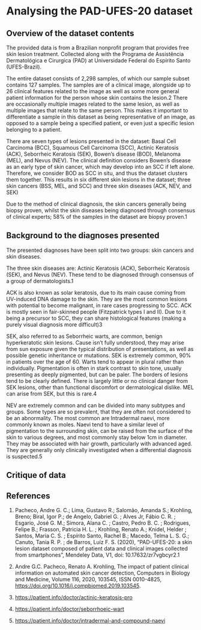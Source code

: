 # Analysing the PAD-UFES-20 dataset 

## Overview of the dataset contents 

The provided data is from a Brazilian nonprofit program that provides free skin lesion treatment. Collected along with the Programa de Assistência Dermatológica e Cirurgica (PAD) at Universidade Federal do Espírito Santo (UFES-Brazil). 

The entire dataset consists of 2,298 samples, of which our sample subset contains 127 samples. The samples are of a clinical image, alongside up to 26 clinical features related to the image as well as some more general patient information for the person whose skin contains the lesion.2 There are occasionally multiple images related to the same lesion, as well as multiple images that relate to the same person. This makes it important to differentiate a sample in this dataset as being representative of an image, as opposed to a sample being a specified patient, or even just a specific lesion belonging to a patient. 

There are seven types of lesions presented in the dataset: Basal Cell Carcinoma (BCC), Squamous Cell Carcinoma (SCC), Actinic Keratosis (ACK), Seborrheic Keratosis (SEK), Bowen’s disease (BOD), Melanoma (MEL), and Nevus (NEV). The clinical definition considers Bowen’s disease as an early type of skin cancer, which may develop into an SCC if left alone. Therefore, we consider BOD as SCC in situ, and thus the dataset clusters them together. This results in six different skin lesions in the dataset; three skin cancers (BSS, MEL, and SCC) and three skin diseases (ACK, NEV, and SEK) 

Due to the method of clinical diagnosis, the skin cancers generally being biopsy proven, whilst the skin diseases being diagnosed through consensus of clinical experts; 58% of the samples in the dataset are biopsy proven.1 

## Background to the diagnoses presented

The presented diagnoses have been split into two groups: skin cancers and skin diseases.

The three skin diseases are: Actinic Keratosis (ACK), Seborrheic Keratosis (SEK), and Nevus (NEV). These tend to be diagnosed through consensus of a group of dermatologists.1

ACK is also known as solar keratosis, due to its main cause coming from UV-induced DNA damage to the skin. They are the most common lesions with potential to become malignant, in rare cases progressing to SCC. ACK is mostly seen in fair-skinned people (Fitzpatrick types I and II). Due to it being a precursor to SCC, they can share histological features (making a purely visual diagnosis more difficult)3

SEK, also referred to as Seborrheic warts, are common, benign hyperkeratotic skin lesions. Cause isn’t fully understood, they may arise from sun exposure given the typical distribution of presentations, as well as possible genetic inheritance or mutations. SEK is extremely common, 90% in patients over the age of 60. Warts tend to appear in plural rather than individually. Pigmentation is often in stark contrast to skin tone, usually presenting as deeply pigmented, but can be paler. The borders of lesions tend to be clearly defined. There is largely little or no clinical danger from SEK lesions, other than functional discomfort or dermatological dislike. MEL can arise from SEK, but this is rare.4

NEV are extremely common and can be divided into many subtypes and groups. Some types are so prevalent, that they are often not considered to be an abnormality. The most common are Intradermal naevi, more commonly known as moles. Naevi tend to have a similar level of pigmentation to the surrounding skin, can be raised from the surface of the skin to various degrees, and most commonly stay below 1cm in diameter. They may be associated with hair growth, particularly with advanced aged. They are generally only clinically investigated when a differential diagnosis is suspected.5

## Critique of data

## References

1. Pacheco, Andre G. C.; Lima, Gustavo R.; Salomão, Amanda S.; Krohling, Breno; Biral, Igor P.; de Angelo, Gabriel G. ; Alves Jr, Fábio  C. R. ; Esgario, José G. M.; Simora, Alana C. ; Castro, Pedro B. C. ; Rodrigues, Felipe B.; Frasson, Patricia H. L. ; Krohling, Renato A.; Knidel, Helder ; Santos, Maria C. S. ; Espírito Santo, Rachel B.; Macedo, Telma L. S. G.; Canuto, Tania R. P. ; de Barros, Luíz F. S. (2020), “PAD-UFES-20: a skin lesion dataset composed of patient data and clinical images collected from smartphones”, Mendeley Data, V1, doi: 10.17632/zr7vgbcyr2.1 

2. Andre G.C. Pacheco, Renato A. Krohling, The impact of patient clinical information on automated skin cancer detection, Computers in Biology and Medicine, Volume 116, 2020, 103545, ISSN 0010-4825, https://doi.org/10.1016/j.compbiomed.2019.103545.

3.	https://patient.info/doctor/actinic-keratosis-pro

4.	https://patient.info/doctor/seborrhoeic-wart

5.	https://patient.info/doctor/intradermal-and-compound-naevi
